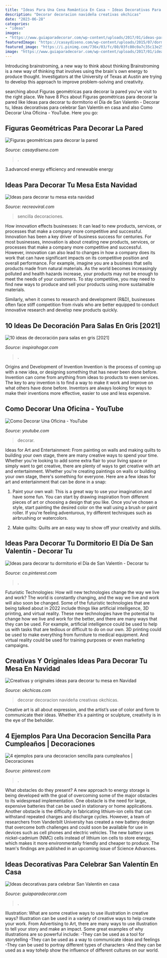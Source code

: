 ```yaml
---
title: "Ideas Para Una Cena Romántica En Casa ~ Ideas Decorativas Para Celebrar San Valentín En Casa"
description: "Decorar decoracion navideña creativas okchicas"
date: "2023-06-28"
categories:
- "ideas"
images:
- "https://www.guiaparadecorar.com/wp-content/uploads/2017/01/ideas-para-celebrar-san-valentin-en-casa-12.jpg"
featuredImage: "https://casaydiseno.com/wp-content/uploads/2015/07/dormitorio-pared-estanterias-madera-utiles-bonitas.jpg"
featured_image: "https://i.pinimg.com/736x/03/fc/80/03fc80c0a7c35c13e25b46acc5037ca3.jpg"
image: "https://www.guiaparadecorar.com/wp-content/uploads/2017/01/ideas-para-celebrar-san-valentin-en-casa-12.jpg"
---
```



Introducing brainstroming, a new way to think about thinking
Brainstroming is a new way of thinking that involves using the brain's own energy to produce thought. Investigators at the University of Texas at Austin are trying to develop this approach to improve problem-solving and creativity.

	

		
searching about Figuras geométricas para decorar la pared you've visit to the right place. We have 8 Pics about Figuras geométricas para decorar la pared like Ideas para decorar tu dormitorio el Día de San Valentín - Decorar tu, Ideas decorativas para celebrar San Valentín en casa and also Como Decorar Una Oficina - YouTube. Here you go:
		
    
## Figuras Geométricas Para Decorar La Pared

<img loading=lazy src="https://casaydiseno.com/wp-content/uploads/2015/07/dormitorio-pared-estanterias-madera-utiles-bonitas.jpg" onerror="this.onerror=null;this.src='https://tse3.mm.bing.net/th?id=OIP.1aYJPV5HjrQ6q0iO-2Fs4wHaFV&amp;pid=15.1';" alt="Figuras geométricas para decorar la pared">

_Source: casaydiseno.com_

>. 

	

3.advanced energy efficiency and renewable energy

    
## Ideas Para Decorar Tu Mesa Esta Navidad

<img loading=lazy src="http://www.recreoviral.com/wp-content/uploads/2015/12/Decoraciones-para-la-mesa-esta-navidad-4.jpg" onerror="this.onerror=null;this.src='https://tse2.mm.bing.net/th?id=OIP.dfKlJsE8m0aaixoZBAzdWQHaJQ&amp;pid=15.1';" alt="Ideas para decorar tu mesa esta navidad">

_Source: recreoviral.com_

>sencilla decoraciones. 

	

How innovation effects businesses: It can lead to new products, services, or processes that make a company more competitive and successful.
Innovation has been a key driver of business success for centuries. For most businesses, innovation is about creating new products, services, or processes that make a company more competitive and successful. However, innovation can also lead to changes in how a company does its work that can have significant impacts on its competitive position and overall performance.
For example, imagine you are a business that sells products made from natural materials. As the world becomes increasingly polluted and health hazards increase, your products may not be enough to meet the needs of your customers. To stay competitive, you may need to find new ways to produce and sell your products using more sustainable materials.

Similarly, when it comes to research and development (R&D), businesses often face stiff competition from rivals who are better equipped to conduct innovative research and develop new products quickly.

    
## 10 Ideas De Decoración Para Salas En Gris [2021]

<img loading=lazy src="https://inspirahogar.com/wp-content/uploads/2014/10/81.jpg" onerror="this.onerror=null;this.src='https://tse1.mm.bing.net/th?id=OIP.aAYoOjWtUpzn8-w1TiL2BQHaGG&amp;pid=15.1';" alt="10 ideas de decoración para salas en gris [2021]">

_Source: inspirahogar.com_

>. 

	

Origins and Development of Invention
Invention is the process of coming up with a new idea, or designing something that has never been done before. Invention can come from anything from ideas to products to even services. The key to any invention is to find a way to make it work and improve on what others have done before. Inventors are always looking for ways to make their inventions more effective, easier to use and less expensive.

    
## Como Decorar Una Oficina - YouTube

<img loading=lazy src="https://i.ytimg.com/vi/mUUgqM5vHMs/maxresdefault.jpg" onerror="this.onerror=null;this.src='https://tse4.mm.bing.net/th?id=OIP.JCwzEKHKbfVTlkdxZWdICQHaEK&amp;pid=15.1';" alt="Como Decorar Una Oficina - YouTube">

_Source: youtube.com_

>decorar. 

	

Ideas for Art and Entertainment: From painting on walls and making quilts to building your own stage, there are many creative ways to spend your time.
Whether you're looking to add some extra flair to your living space or simply want to get creative, there are plenty of ways to get creative with art and entertainment. Whether you're creating paintings on walls or building your own stage, there's something for everyone. Here are a few ideas for art and entertainment that can be done in a snap:
1. Paint your own wall: This is a great way to use your imagination and have some fun. You can start by drawing inspiration from different pieces of art or choosing a design that you like. Once you've chosen a style, start painting the desired color on the wall using a brush or paint roller. If you're feeling adventurous, try different techniques such as airbrushing or watercolors.

2. Make quilts: Quilts are an easy way to show off your creativity and skills.

    
## Ideas Para Decorar Tu Dormitorio El Día De San Valentín - Decorar Tu

<img loading=lazy src="https://i.pinimg.com/736x/19/c2/e6/19c2e63f04987b0698dbbd07900cad73.jpg" onerror="this.onerror=null;this.src='https://tse4.mm.bing.net/th?id=OIP.j5HlMzI-4Q_T2dlBBn784wHaJO&amp;pid=15.1';" alt="Ideas para decorar tu dormitorio el Día de San Valentín - Decorar tu">

_Source: co.pinterest.com_

>. 

	

Futuristic Technologies: How will new technologies change the way we live and work?
The world is constantly changing, and the way we live and work will also soon be changed. Some of the futuristic technologies that are being talked about in 2022 include things like artificial intelligence, 3D printing, and virtual reality. These new technologies have the potential to change how we live and work for the better, and there are many ways that they can be used. For example, artificial intelligence could be used to help us with tasks that are tedious or difficult to do on our own. 3D printing could be used to make everything from furniture to medical equipment. And virtual reality could be used for training purposes or even marketing campaigns.

    
## Creativas Y Originales Ideas Para Decorar Tu Mesa En Navidad

<img loading=lazy src="http://www.okchicas.com/wp-content/uploads/2015/12/decoracion-mesa-navidad.jpg" onerror="this.onerror=null;this.src='https://tse2.mm.bing.net/th?id=OIP.n_rCs3Rkof_vaZU5GhLb3QHaD3&amp;pid=15.1';" alt="Creativas y originales ideas para decorar tu mesa en Navidad">

_Source: okchicas.com_

>decorar decoracion navideña creativas okchicas. 

	

Creative art is all about expression, and the artist’s use of color and form to communicate their ideas. Whether it’s a painting or sculpture, creativity is in the eye of the beholder.

    
## 4 Ejemplos Para Una Decoracion Sencilla Para Cumpleaños | Decoraciones

<img loading=lazy src="https://i.pinimg.com/736x/03/fc/80/03fc80c0a7c35c13e25b46acc5037ca3.jpg" onerror="this.onerror=null;this.src='https://tse1.mm.bing.net/th?id=OIP.9hsbZthxGut3YEsipmmouAAAAA&amp;pid=15.1';" alt="4 ejemplos para una decoracion sencilla para cumpleaños | Decoraciones">

_Source: pinterest.com_

>. 

	

What obstacles do they present?
A new approach to energy storage is being developed with the goal of overcoming some of the major obstacles to its widespread implementation. One obstacle is the need for large, expensive batteries that can be used in stationary or home applications. Another obstacle is the difficulty in fabricating lithium-ion cells that can withstand repeated charges and discharge cycles. However, a team of researchers from Vanderbilt University has created a new battery design that overcome both challenges and could soon be available for use in devices such as cell phones and electric vehicles. The new battery uses nickel-cadmium (NMC) cells instead of lithium ion cells to store energy, which makes it more environmentally friendly and cheaper to produce. The team's findings are published in an upcoming issue of Science Advances.

    
## Ideas Decorativas Para Celebrar San Valentín En Casa

<img loading=lazy src="https://www.guiaparadecorar.com/wp-content/uploads/2017/01/ideas-para-celebrar-san-valentin-en-casa-12.jpg" onerror="this.onerror=null;this.src='https://tse2.mm.bing.net/th?id=OIP.O33nCDQYQLYWzjySCrDcWgHaLH&amp;pid=15.1';" alt="Ideas decorativas para celebrar San Valentín en casa">

_Source: guiaparadecorar.com_

>. 

	

Illustration: What are some creative ways to use illustration in creative ways?
Illustration can be used in a variety of creative ways to help create your work. From Advertising to Art, there are many ways to use illustration to tell your story and make an impact. Some great examples of why illustrations are so powerful include: 
-They can be used as a tool for storytelling 
-They can be used as a way to communicate ideas and feelings 
-They can be used to portray different types of characters 
-And they can be used as a way tohelp show the influence of different cultures on our world.

